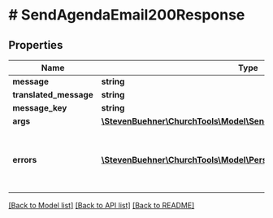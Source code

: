 # # SendAgendaEmail200Response

## Properties

Name | Type | Description | Notes
------------ | ------------- | ------------- | -------------
**message** | **string** |  | [optional]
**translated_message** | **string** |  | [optional]
**message_key** | **string** |  | [optional]
**args** | [**\StevenBuehner\ChurchTools\Model\SendAgendaEmail200ResponseArgs**](SendAgendaEmail200ResponseArgs.md) |  | [optional]
**errors** | [**\StevenBuehner\ChurchTools\Model\PersonDomainObject[]**](PersonDomainObject.md) | Array of DomainObjects with people, who have no eMail Addresses. | [optional]

[[Back to Model list]](../../README.md#models) [[Back to API list]](../../README.md#endpoints) [[Back to README]](../../README.md)
